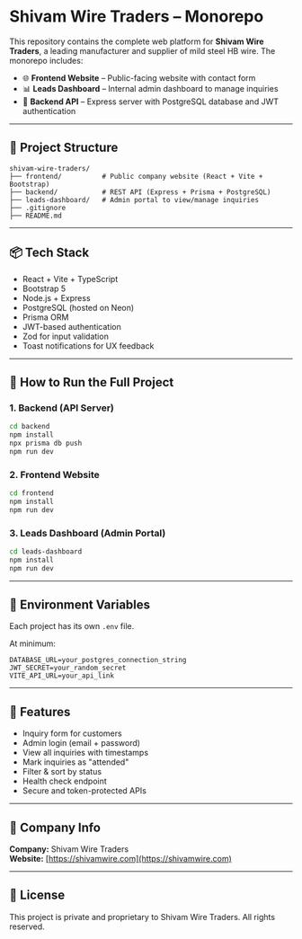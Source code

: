 # Shivam Wire Traders – Monorepo

This repository contains the complete web platform for **Shivam Wire Traders**, a leading manufacturer and supplier of mild steel HB wire. The monorepo includes:

- 🌐 **Frontend Website** – Public-facing website with contact form
- 📊 **Leads Dashboard** – Internal admin dashboard to manage inquiries
- 🔧 **Backend API** – Express server with PostgreSQL database and JWT authentication

---

## 📁 Project Structure

```
shivam-wire-traders/
├── frontend/          # Public company website (React + Vite + Bootstrap)
├── backend/           # REST API (Express + Prisma + PostgreSQL)
├── leads-dashboard/   # Admin portal to view/manage inquiries
├── .gitignore
├── README.md
```

---

## 📦 Tech Stack

- React + Vite + TypeScript
- Bootstrap 5
- Node.js + Express
- PostgreSQL (hosted on Neon)
- Prisma ORM
- JWT-based authentication
- Zod for input validation
- Toast notifications for UX feedback

---

## 🚀 How to Run the Full Project

### 1. Backend (API Server)
```bash
cd backend
npm install
npx prisma db push
npm run dev
```

### 2. Frontend Website
```bash
cd frontend
npm install
npm run dev
```

### 3. Leads Dashboard (Admin Portal)
```bash
cd leads-dashboard
npm install
npm run dev
```

---

## 🔐 Environment Variables

Each project has its own `.env` file.

At minimum:

```env
DATABASE_URL=your_postgres_connection_string
JWT_SECRET=your_random_secret
VITE_API_URL=your_api_link
```

---

## 🧩 Features

- Inquiry form for customers
- Admin login (email + password)
- View all inquiries with timestamps
- Mark inquiries as "attended"
- Filter & sort by status
- Health check endpoint
- Secure and token-protected APIs

---

## 🏢 Company Info

**Company:** Shivam Wire Traders  
**Website:** [https://shivamwire.com](https://shivamwire.com)

---

## 📝 License

This project is private and proprietary to Shivam Wire Traders. All rights reserved.
